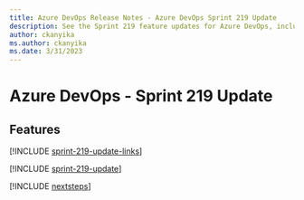 ```yaml
---
title: Azure DevOps Release Notes - Azure DevOps Sprint 219 Update
description: See the Sprint 219 feature updates for Azure DevOps, including next steps.
author: ckanyika
ms.author: ckanyika
ms.date: 3/31/2023
---
```


# Azure DevOps - Sprint 219 Update

## Features

[!INCLUDE [sprint-219-update-links](../includes/general/sprint-219-update-links.md)]

[!INCLUDE [sprint-219-update](../includes/general/sprint-219-update.md)]

[!INCLUDE [nextsteps](../includes/nextsteps.md)]
